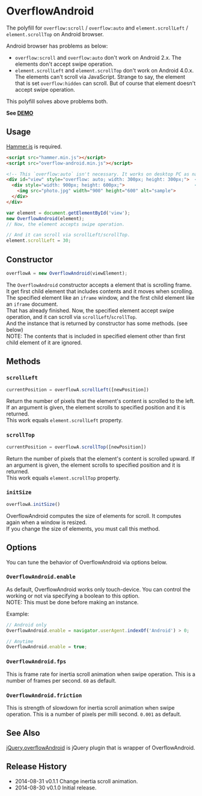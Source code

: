# OverflowAndroid

The polyfill for `overflow:scroll` / `overflow:auto` and `element.scrollLeft` / `element.scrollTop` on Android browser.

Android browser has problems as below:

- `overflow:scroll` and `overflow:auto` don't work on Android 2.x. The elements don't accept swipe operation.
- `element.scrollLeft` and `element.scrollTop` don't work on Android 4.0.x. The elements can't scroll via JavaScript. Strange to say, the element that is set `overflow:hidden` can scroll. But of course that element doesn't accept swipe operation.

This polyfill solves above problems both.

**See <a href="http://anseki.github.io/overflow-android">DEMO</a>**

## Usage
[Hammer.js](http://hammerjs.github.io/) is required.

```html
<script src="hammer.min.js"></script>
<script src="overflow-android.min.js"></script>
```

```html
<!-- This `overflow:auto` isn't necessary. It works on desktop PC as native. -->
<div id="view" style="overflow: auto; width: 300px; height: 300px;">  <!-- Like an iframe window -->
  <div style="width: 900px; height: 600px;">                          <!-- Like an iframe document -->
    <img src="photo.jpg" width="900" height="600" alt="sample">
  </div>
</div>
```

```js
var element = document.getElementById('view');
new OverflowAndroid(element);
// Now, the element accepts swipe operation.

// And it can scroll via scrollLeft/scrollTop.
element.scrollLeft = 30;
```

## Constructor

```js
overflowA = new OverflowAndroid(viewElement);
```

The `OverflowAndroid` constructor accepts a element that is scrolling frame. It get first child element that includes contents and it moves when scrolling. The specified element like an `iframe` window, and the first child element like an `iframe` document.  
That has already finished. Now, the specified element accept swipe operation, and it can scroll via `scrollLeft`/`scrollTop`.  
And the instance that is returned by constructor has some methods. (see below)  
NOTE: The contents that is included in specified element other than first child element of it are ignored.

## Methods

### `scrollLeft`

```js
currentPosition = overflowA.scrollLeft([newPosition])
```

Return the number of pixels that the element's content is scrolled to the left. If an argument is given, the element scrolls to specified position and it is returned.  
This work equals `element.scrollLeft` property.

### `scrollTop`

```js
currentPosition = overflowA.scrollTop([newPosition])
```

Return the number of pixels that the element's content is scrolled upward. If an argument is given, the element scrolls to specified position and it is returned.  
This work equals `element.scrollTop` property.

### `initSize`

```js
overflowA.initSize()
```

OverflowAndroid computes the size of elements for scroll. It computes again when a window is resized.  
If you change the size of elements, you must call this method.

## Options

You can tune the behavior of OverflowAndroid via options below.

### `OverflowAndroid.enable`

As default, OverflowAndroid works only touch-device. You can control the working or not via specifying a boolean to this option.  
NOTE: This must be done before making an instance.

Example:

```js
// Android only
OverflowAndroid.enable = navigator.userAgent.indexOf('Android') > 0;
```

```js
// Anytime
OverflowAndroid.enable = true;
```

### `OverflowAndroid.fps`
This is frame rate for inertia scroll animation when swipe operation. This is a number of frames per second. `60` as default.

### `OverflowAndroid.friction`
This is strength of slowdown for inertia scroll animation when swipe operation. This is a number of pixels per milli second. `0.001` as default.

## See Also

[jQuery.overflowAndroid](https://github.com/anseki/jquery-overflow-android) is jQuery plugin that is wrapper of OverflowAndroid.

## Release History
 * 2014-08-31			v0.1.1			Change inertia scroll animation.
 * 2014-08-30			v0.1.0			Initial release.
